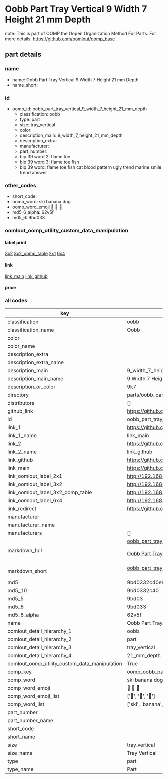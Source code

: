 # Oobb Part Tray Vertical 9 Width 7 Height 21 mm Depth  

note: This is part of OOMP the Oopen Organization Method For Parts. For more details: https://github.com/oomlout/oomp_base

##  part details
  







### name
* name: Oobb Part Tray Vertical 9 Width 7 Height 21 mm Depth
* name_short: 
### id
* oomp_id: oobb_part_tray_vertical_9_width_7_height_21_mm_depth
  * classification: oobb
  * type: part
  * size: tray_vertical
  * color: 
  * description_main: 9_width_7_height_21_mm_depth
  * description_extra: 
  * manufacturer: 
  * part_number: 
  * bip 39 word 2: flame toe
  * bip 39 word 3: flame toe fish
  * bip 39 word: flame toe fish cat blood pattern ugly trend marine smile trend answer

### other_codes
* short_code: 
* oomp_word: ski banana dog
* oomp_word_emoji :ski: :banana: :dog:
* md5_6_alpha: 62v5f
* md5_6: 9bd033






### oomlout_oomp_utility_custom_data_manipulation
#### label print
[3x2](http://192.168.1.245:1112/?label=oomp%2062v5f)
[3x2_oomp_table](http://192.168.1.108:1112/?label=oomp%2062v5f)
[2x1](http://192.168.1.242:1112/?label=oomp%2062v5f)
[6x4](http://192.168.1.55:1112/?label=oomp%2062v5f)    

#### link

[link_main](https://github.com/oomlout/oomlout_oomp_version_1_messy/tree/main/parts/oobb_part_tray_vertical_9_width_7_height_21_mm_depth) [link_github](https://github.com/oomlout/oomlout_oomp_version_1_messy/tree/main/parts/oobb_part_tray_vertical_9_width_7_height_21_mm_depth)                             

#### price







### all codes 
| key | value |  
| --- | --- |  
| classification | oobb |  
| classification_name | Oobb |  
| color |  |  
| color_name |  |  
| description_extra |  |  
| description_extra_name |  |  
| description_main | 9_width_7_height_21_mm_depth |  
| description_main_name | 9 Width 7 Height 21 mm Depth |  
| description_or_color | 9k7 |  
| directory | parts/oobb_part_tray_vertical_9_width_7_height_21_mm_depth |  
| distributors | [] |  
| github_link | https://github.com/oomlout/oomlout_oomp_part_src/tree/main/parts/oobb_part_tray_vertical_9_width_7_height_21_mm_depth |  
| id | oobb_part_tray_vertical_9_width_7_height_21_mm_depth |  
| link_1 | https://github.com/oomlout/oomlout_oomp_version_1_messy/tree/main/parts/oobb_part_tray_vertical_9_width_7_height_21_mm_depth |  
| link_1_name | link_main |  
| link_2 | https://github.com/oomlout/oomlout_oomp_version_1_messy/tree/main/parts/oobb_part_tray_vertical_9_width_7_height_21_mm_depth |  
| link_2_name | link_github |  
| link_github | https://github.com/oomlout/oomlout_oomp_version_1_messy/tree/main/parts/oobb_part_tray_vertical_9_width_7_height_21_mm_depth |  
| link_main | https://github.com/oomlout/oomlout_oomp_version_1_messy/tree/main/parts/oobb_part_tray_vertical_9_width_7_height_21_mm_depth |  
| link_oomlout_label_2x1 | http://192.168.1.242:1112/?label=oomp%2062v5f |  
| link_oomlout_label_3x2 | http://192.168.1.245:1112/?label=oomp%2062v5f |  
| link_oomlout_label_3x2_oomp_table | http://192.168.1.108:1112/?label=oomp%2062v5f |  
| link_oomlout_label_6x4 | http://192.168.1.55:1112/?label=oomp%2062v5f |  
| link_redirect | https://github.com/oomlout/oomlout_oomp_version_1_messy/tree/main/parts/oobb_part_tray_vertical_9_width_7_height_21_mm_depth |  
| manufacturer |  |  
| manufacturer_name |  |  
| manufacturers | [] |  
| markdown_full | [oobb_part_tray_vertical_9_width_7_height_21_mm_depth](none)<br>[](none)<br>[Oobb Part Tray Vertical 9 Width 7 Height 21 Mm Depth](none)<br><br> |  
| markdown_short | [oobb_part_tray_vertical_9_width_7_height_21_mm_depth](none)<br><br> |  
| md5 | 9bd0332c40e81d82850bf23caf78e2c2 |  
| md5_10 | 9bd0332c40 |  
| md5_5 | 9bd03 |  
| md5_6 | 9bd033 |  
| md5_6_alpha | 62v5f |  
| name | Oobb Part Tray Vertical 9 Width 7 Height 21 mm Depth |  
| oomlout_detail_hierarchy_1 | oobb |  
| oomlout_detail_hierarchy_2 | part |  
| oomlout_detail_hierarchy_3 | tray_vertical |  
| oomlout_detail_hierarchy_4 | 21_mm_depth |  
| oomlout_oomp_utility_custom_data_manipulation | True |  
| oomp_key | oomp_oobb_part_tray_vertical_9_width_7_height_21_mm_depth |  
| oomp_word | ski banana dog |  
| oomp_word_emoji | :ski: :banana: :dog: |  
| oomp_word_emoji_list | [':ski:', ':banana:', ':dog:'] |  
| oomp_word_list | ['ski', 'banana', 'dog'] |  
| part_number |  |  
| part_number_name |  |  
| short_code |  |  
| short_name |  |  
| size | tray_vertical |  
| size_name | Tray Vertical |  
| type | part |  
| type_name | Part |  
